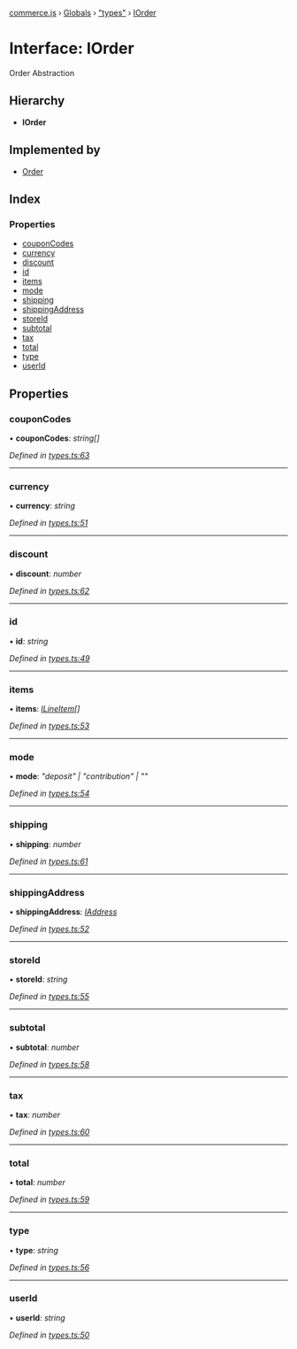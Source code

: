 [commerce.js](../README.md) › [Globals](../globals.md) › ["types"](../modules/_types_.md) › [IOrder](_types_.iorder.md)

# Interface: IOrder

Order Abstraction

## Hierarchy

* **IOrder**

## Implemented by

* [Order](../classes/_order_.order.md)

## Index

### Properties

* [couponCodes](_types_.iorder.md#couponcodes)
* [currency](_types_.iorder.md#currency)
* [discount](_types_.iorder.md#discount)
* [id](_types_.iorder.md#id)
* [items](_types_.iorder.md#items)
* [mode](_types_.iorder.md#mode)
* [shipping](_types_.iorder.md#shipping)
* [shippingAddress](_types_.iorder.md#shippingaddress)
* [storeId](_types_.iorder.md#storeid)
* [subtotal](_types_.iorder.md#subtotal)
* [tax](_types_.iorder.md#tax)
* [total](_types_.iorder.md#total)
* [type](_types_.iorder.md#type)
* [userId](_types_.iorder.md#userid)

## Properties

###  couponCodes

• **couponCodes**: *string[]*

*Defined in [types.ts:63](https://github.com/shopjs/commerce.js/blob/87d7367/src/types.ts#L63)*

___

###  currency

• **currency**: *string*

*Defined in [types.ts:51](https://github.com/shopjs/commerce.js/blob/87d7367/src/types.ts#L51)*

___

###  discount

• **discount**: *number*

*Defined in [types.ts:62](https://github.com/shopjs/commerce.js/blob/87d7367/src/types.ts#L62)*

___

###  id

• **id**: *string*

*Defined in [types.ts:49](https://github.com/shopjs/commerce.js/blob/87d7367/src/types.ts#L49)*

___

###  items

• **items**: *[ILineItem](_types_.ilineitem.md)[]*

*Defined in [types.ts:53](https://github.com/shopjs/commerce.js/blob/87d7367/src/types.ts#L53)*

___

###  mode

• **mode**: *"deposit" | "contribution" | ""*

*Defined in [types.ts:54](https://github.com/shopjs/commerce.js/blob/87d7367/src/types.ts#L54)*

___

###  shipping

• **shipping**: *number*

*Defined in [types.ts:61](https://github.com/shopjs/commerce.js/blob/87d7367/src/types.ts#L61)*

___

###  shippingAddress

• **shippingAddress**: *[IAddress](_types_.iaddress.md)*

*Defined in [types.ts:52](https://github.com/shopjs/commerce.js/blob/87d7367/src/types.ts#L52)*

___

###  storeId

• **storeId**: *string*

*Defined in [types.ts:55](https://github.com/shopjs/commerce.js/blob/87d7367/src/types.ts#L55)*

___

###  subtotal

• **subtotal**: *number*

*Defined in [types.ts:58](https://github.com/shopjs/commerce.js/blob/87d7367/src/types.ts#L58)*

___

###  tax

• **tax**: *number*

*Defined in [types.ts:60](https://github.com/shopjs/commerce.js/blob/87d7367/src/types.ts#L60)*

___

###  total

• **total**: *number*

*Defined in [types.ts:59](https://github.com/shopjs/commerce.js/blob/87d7367/src/types.ts#L59)*

___

###  type

• **type**: *string*

*Defined in [types.ts:56](https://github.com/shopjs/commerce.js/blob/87d7367/src/types.ts#L56)*

___

###  userId

• **userId**: *string*

*Defined in [types.ts:50](https://github.com/shopjs/commerce.js/blob/87d7367/src/types.ts#L50)*
